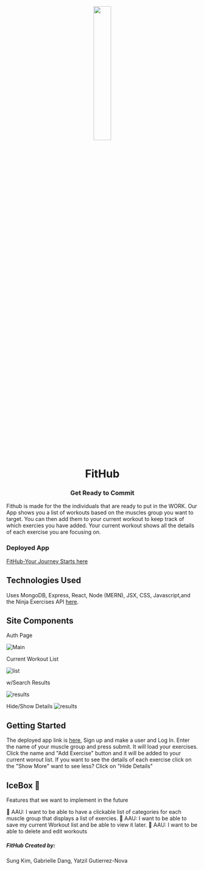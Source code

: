 <center><img src="https://i.imgur.com/SQmj3tH.png"  width=30%/></center>

# <center>FitHub</center>
### <center>Get Ready to Commit</center>

Fithub is made for the the individuals that are ready to put in the WORK. Our App shows you a list of workouts based on the muscles group you want to target. You can then add them to your current workout to keep track of which exercies you have added. Your current workout shows all the details of each exercise you are focusing on.  

### Deployed App

[FitHub-Your Journey Starts here]()

## Technologies Used

Uses  MongoDB, Express, React, Node (MERN), JSX, CSS, Javascript,and the Ninja Exercises API [here](https://api-ninjas.com/api/exercises).
## Site Components

Auth Page 

![Main](https://i.imgur.com/MEL4IcC.png)

Current Workout List

![list](https://i.imgur.com/8mCkv0V.png)

w/Search Results

![results](https://i.imgur.com/1UY900r.png)

Hide/Show Details
![results](https://i.imgur.com/gT3yaMb.png)





## Getting Started

The deployed app link is [here](), Sign up and make a user and Log In. Enter the name of your muscle group and press submit. It will load your exercises. Click the name and "Add Exercise" button and it will be added to your current worout list. If you want to see the details of each exercise click on the "Show More" want to see less? Click on "Hide Details" 

## IceBox 🥶

Features that we want to implement in the future 

🔧 AAU: I want to be able to have a clickable list of categories for each muscle group that displays a list of exercies.
🔧 AAU: I want to be able to save my current Workout list and be able to view it later.
🔧 AAU: I want to be able to delete and edit workouts

##### FitHub Created by:
Sung Kim, Gabrielle Dang, Yatzil Gutierrez-Nova